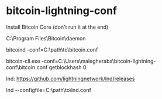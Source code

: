# bitcoin-lightning-conf


Install Bitcoin Core (don't run it at the end)

C:\Program Files\Bitcoin\daemon

bitcoind -conf=C:\path\to\bitcoin.conf

bitcoin-cli.exe -conf=C:\Users\malegheraba\bitcoin-lightning-conf\bitcoin.conf getblockhash 0


lnd:
https://github.com/lightningnetwork/lnd/releases

lnd --configfile=C:\path\to\lnd.conf
